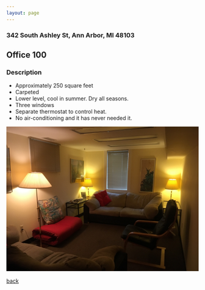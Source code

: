 ```yaml
---
layout: page
---
```


### 342 South Ashley St, Ann Arbor, MI  48103

## Office 100
### Description

* Approximately 250 square feet
* Carpeted
* Lower level, cool in summer. Dry all seasons.
* Three windows
* Separate thermostat to control heat.
* No air-conditioning and it has never needed it.

![](/assets/images/342offices/342office100pic1.jpg)

[back](/)

